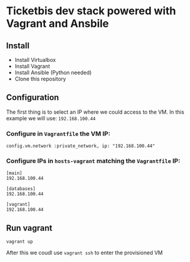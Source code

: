 
Ticketbis dev stack powered with Vagrant and Ansbile
====================================================

Install
-------

* Install Virtualbox
* Install Vagrant
* Install Ansible (Python needed)
* Clone this repository

Configuration
-------------

The first thing is to select an IP where we could access to the VM. In this example we will use: `192.168.100.44`

### Configure in `Vagrantfile` the VM IP:

    config.vm.network :private_network, ip: "192.168.100.44"

### Configure IPs in `hosts-vagrant` matching the `Vagrantfile` IP:

    [main]
    192.168.100.44

    [databases]
    192.168.100.44

    [vagrant]
    192.168.100.44

Run vagrant
-----------

    vagrant up

After this we coudl use `vagrant ssh` to enter the provisioned VM
